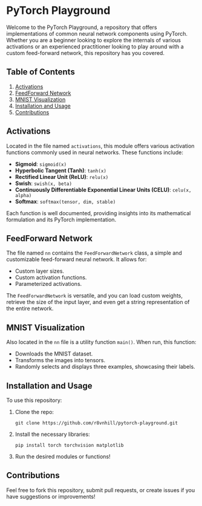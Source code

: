 # PyTorch Playground

Welcome to the PyTorch Playground, a repository that offers implementations of common neural network components using 
PyTorch.
Whether you are a beginner looking to explore the internals of various activations or an experienced practitioner
looking to play around with a custom feed-forward network, this repository has you covered.

## Table of Contents

1. [Activations](#activations)
2. [FeedForward Network](#feedforward-network)
3. [MNIST Visualization](#mnist-visualization)
4. [Installation and Usage](#installation-and-usage)
5. [Contributions](#contributions)

## Activations

Located in the file named `activations`, this module offers various activation functions commonly used in neural
networks.
These functions include:

- **Sigmoid**: `sigmoid(x)`
- **Hyperbolic Tangent (Tanh)**: `tanh(x)`
- **Rectified Linear Unit (ReLU)**: `relu(x)`
- **Swish**: `swish(x, beta)`
- **Continuously Differentiable Exponential Linear Units (CELU)**: `celu(x, alpha)`
- **Softmax**: `softmax(tensor, dim, stable)`

Each function is well documented, providing insights into its mathematical formulation and its PyTorch implementation.

## FeedForward Network

The file named `nn` contains the `FeedForwardNetwork` class, a simple and customizable feed-forward neural network.
It allows for:

- Custom layer sizes.
- Custom activation functions.
- Parameterized activations.

The `FeedForwardNetwork` is versatile, and you can load custom weights, retrieve the size of the input layer, and even
get a string representation of the entire network.

## MNIST Visualization

Also located in the `nn` file is a utility function `main()`.
When run, this function:

- Downloads the MNIST dataset.
- Transforms the images into tensors.
- Randomly selects and displays three examples, showcasing their labels.

## Installation and Usage

To use this repository:

1. Clone the repo:
    ```
    git clone https://github.com/r8vnhill/pytorch-playground.git
    ```
2. Install the necessary libraries:
    ```
    pip install torch torchvision matplotlib
    ```
3. Run the desired modules or functions!

## Contributions

Feel free to fork this repository, submit pull requests, or create issues if you have suggestions or improvements!
